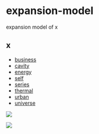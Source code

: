 # expansion-model
expansion model of x


## x
+ [business](business/README.md)
+ [cavity](cavity/README.md)
+ [energy](energy/README.md)
+ [self](self/README.md)
+ [series](series/README.md)
+ [thermal](thermal/README.md)
+ [urban](urban/README.md)
+ [universe](universe/README.md)

![](https://iili.io/W8dWj1.png)

![](https://images2.imgbox.com/36/66/KBkrvHwX_o.png)

